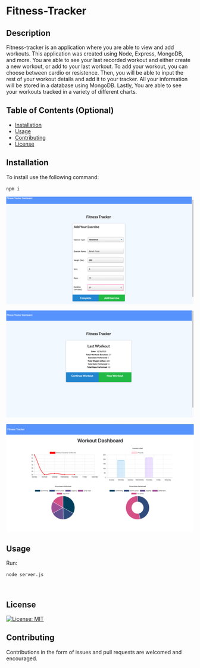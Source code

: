 # Fitness-Tracker


## Description 

Fitness-tracker is an application where you are able to view and add workouts. This application was created using Node, Express, MongoDB, and more. You are able to see your last recorded workout and either create a new workout, or add to your last workout. To add your workout, you can choose between cardio or resistence. Then, you will be able to input the rest of your workout details and add it to your tracker. All your information will be stored in a database using MongoDB. Lastly, You are able to see your workouts tracked in a variety of different charts.


## Table of Contents (Optional)

* [Installation](#installation)
* [Usage](#usage)
* [Contributing](#Contributing)
* [License](#license)


## Installation

To install use the following command:<br>
<pre><code>npm i</pre></code>

![alt text](public/images/ss3.png)

![alt text](public/images/ss2.png)

![alt text](public/images/ss4.png)

## Usage 


Run: <pre><code>node server.js</pre></code><br>



## License

[![License: MIT](https://img.shields.io/badge/License-MIT-yellow.svg)](https://opensource.org/licenses/MIT)



## Contributing

Contributions in the form of issues and pull requests are welcomed and encouraged.




